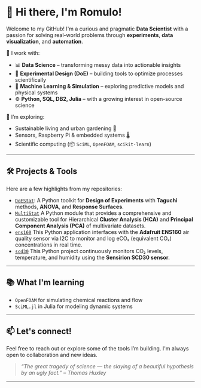 # 👋 Hi there, I'm Romulo!

Welcome to my GitHub! I'm a curious and pragmatic **Data Scientist** with a passion for solving real-world problems through **experiments**, **data visualization**, and **automation**.

💼 I work with:
- 📊 **Data Science** – transforming messy data into actionable insights
- 🧪 **Experimental Design (DoE)** – building tools to optimize processes scientifically
- 🧬 **Machine Learning & Simulation** – exploring predictive models and physical systems
- ⚙️ **Python, SQL, DB2, Julia** – with a growing interest in open-source science

🌿 I’m exploring:
- Sustainable living and urban gardening 🌱
- Sensors, Raspberry Pi & embedded systems 🌡️
- Scientific computing (📦 `SciML`, `OpenFOAM`, `scikit-learn`)

---

## 🛠️ Projects & Tools

Here are a few highlights from my repositories:

- [`DoEStat`](https://github.com/RomuloPires88/DoEStat): A Python toolkit for **Design of Experiments** with **Taguchi** methods, **ANOVA**, and **Response Surfaces**.
- [`MultiStat`](https://github.com/RomuloPires88/MultiStat) A Python module that provides a comprehensive and customizable tool for Hierarchical **Cluster Analysis (HCA)** and **Principal Component Analysis (PCA)** of multivariate datasets.
- [`ens160`](https://github.com/RomuloPires88/ens160) This Python application interfaces with the **Adafruit ENS160** air quality sensor via I2C to monitor and log eCO₂ (equivalent CO₂) concentrations in real time.
- [`scd30`](https://github.com/RomuloPires88/scd30) This Python project continuously monitors CO₂ levels, temperature, and humidity using the **Sensirion SCD30 sensor**. 

---

## 📚 What I'm learning
- `OpenFOAM` for simulating chemical reactions and flow
- `SciML.jl` in Julia for modeling dynamic systems

---

## 📫 Let's connect!
Feel free to reach out or explore some of the tools I’m building. I'm always open to collaboration and new ideas.

> *“The great tragedy of science — the slaying of a beautiful hypothesis by an ugly fact.” – Thomas Huxley*

---

